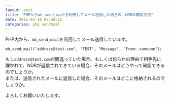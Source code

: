 ```yaml
---
layout: post
title: "PHPからmb_send_mailを利用してメール送信した場合の、NDRの確認方法"
date: 2015-03-18 05:50:12
categories: php sendmail
---
```

<p>PHP内から、<code>mb_send_mail</code>を利用してメール送信しています。</p>

<pre><code>mb_send_mail("address@test.com", "TEST", "Message", "From: someone");
</code></pre>

<p>もし<code>address@test.com</code>が間違っていた場合、もしくは何らかの理由で相手先に弾かれて、NDRが返信されてきている場合、そのメールはどうやって確認できるのでしょうか。<br>
または、送信されたメールに返信した場合、そのメールはどこに格納されるのでしょうか。</p>

<p>よろしくお願いいたします。</p>

